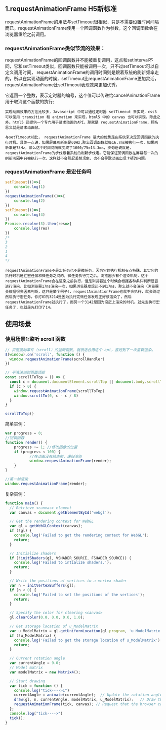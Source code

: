 ## 1.requestAnimationFrame H5新标准
requestAnimationFrame的用法与setTimeout很相似，只是不需要设置时间间隔而已。requestAnimationFrame使用一个回调函数作为参数，这个回调函数会在浏览器重绘之前调用。

### requestAnimationFrame类似节流的效果：
requestAnimationFrame的回调函数并不能被重复调用，这点和setInterval不同，它和setTimeout类似，回调函数只能被调用一次，只不过setTimeout可以自定义调用时间， requestAnimationFrame的调用时间则是跟着系统的刷新频率走的，所以在实现动画的时候，setTimeout比requestAnimationFrame更加灵活， requestAnimationFrame比setTimeout表现效果更加优秀。

它返回一个整数，表示定时器的编号，这个值可以传递给cancelAnimationFrame用于取消这个函数的执行;
```
实现动画效果的方法比较多，Javascript 中可以通过定时器 setTimeout 来实现，css3 可以使用 transition 和 animation 来实现，html5 中的 canvas 也可以实现。除此之外，html5 还提供一个专门用于请求动画的API，那就是 requestAnimationFrame，顾名思义就是请求动画帧。

与setTimeout相比， requestAnimationFrame 最大的优势是由系统来决定回调函数的执行时机。具体一点讲，如果屏幕刷新率是60Hz,那么回调函数就每16.7ms被执行一次，如果刷新率是75Hz，那么这个时间间隔就变成了1000/75=13.3ms，换句话说就是，requestAnimationFrame的步伐跟着系统的刷新步伐走。它能保证回调函数在屏幕每一次的刷新间隔中只被执行一次，这样就不会引起丢帧现象，也不会导致动画出现卡顿的问题。

```

### requestAnimationFrame 是宏任务吗
```js
setTimeout(()=>{
    console.log(1)
})
requestAnimationFrame(()=>{
    console.log(2)
})
setTimeout(()=>{
    console.log(4)
})
Promise.resolve(3).then(res=>{
    console.log(res)
})
/*
3
2
1
4
*/
```

```
requestAnimationFrame不是宏任务也不是微任务，因为它的执行机制有点特殊，其实它的执行时机是在宏任务和微任务之间的，微任务执行完之后，浏览器会有个渲染机制，这个requestAnimationFrame会在渲染之前执行，但是浏览器这个时候会根据各种条件判断是否进行渲染，比如浏览器17ms渲染一次，如果浏览器发现还不到17ms，那么就不会渲染（浏览器会根据很多因素判断，这只是举个例子），requestAnimationFrame也就不会执行，就会跳过然后执行宏任务。你打印的3214是因为执行完微任务发现正好该渲染了，然后requestAnimationFrame就执行了，而另一个3142是因为没赶上渲染的时机，就先去执行宏任务了，也就是先打印了14。
```

## 使用场景


### 使用场景1:监听 scroll 函数
```js
// 页面滚动事件（scroll）的监听函数，就很适合用这个 api，推迟到下一次重新渲染。
$(window).on('scroll', function () {
  window.requestAnimationFrame(scrollHandler)
})

// 平滑滚动到页面顶部
const scrollToTop = () => { 
  const c = document.documentElement.scrollTop || document.body.scrollTop 
  if (c > 0) {  
    window.requestAnimationFrame(scrollToTop) 
    window.scrollTo(0, c - c / 8) 
  }
}

scrollToTop()
```


简单实例：
```js
var progress = 0;
//回调函数
function render() {
    progress += 1; //修改图像的位置
    if (progress < 100) {
           //在动画没有结束前，递归渲染
           window.requestAnimationFrame(render);
    }
}

//第一帧渲染
window.requestAnimationFrame(render);
```
复杂实例：
```js
function main() {
  // Retrieve <canvas> element
  var canvas = document.getElementById('webgl');

  // Get the rendering context for WebGL
  var gl = getWebGLContext(canvas);
  if (!gl) {
    console.log('Failed to get the rendering context for WebGL');
    return;
  }

  // Initialize shaders
  if (!initShaders(gl, VSHADER_SOURCE, FSHADER_SOURCE)) {
    console.log('Failed to intialize shaders.');
    return;
  }

  // Write the positions of vertices to a vertex shader
  var n = initVertexBuffers(gl);
  if (n < 0) {
    console.log('Failed to set the positions of the vertices');
    return;
  }

  // Specify the color for clearing <canvas>
  gl.clearColor(0.0, 0.0, 0.0, 1.0);

  // Get storage location of u_ModelMatrix
  var u_ModelMatrix = gl.getUniformLocation(gl.program, 'u_ModelMatrix');
  if (!u_ModelMatrix) {
    console.log('Failed to get the storage location of u_ModelMatrix');
    return;
  }

  // Current rotation angle
  var currentAngle = 0.0;
  // Model matrix
  var modelMatrix = new Matrix4();

  // Start drawing
  var tick = function () {
    console.log("tick---->1")
    currentAngle = animate(currentAngle);  // Update the rotation angle
    draw(gl, n, currentAngle, modelMatrix, u_ModelMatrix);   // Draw the triangle
    requestAnimationFrame(tick, canvas); // Request that the browser calls tick
  };
  console.log("tick---->")
  tick();
}
```